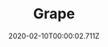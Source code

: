 ---
templateKey: blog-post
title: Grape
type: fruit
description: A sweet cluster of fruit.
featuredpost: false
date: 2020-02-10T00:00:02.711Z
featuredimage: /img/Grape.png
sellPrice: 80
tags:
  - fruit
  - seed
  - trellis
  - forageable
  - Summer Seeds
  - Summer Foraging Bundle
  - Vincent
  - Jelly
  - Wine
---